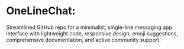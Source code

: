 # OneLineChat: 
Streamlined GitHub repo for a minimalist, single-line messaging app interface with lightweight code, responsive design, emoji suggestions, comprehensive documentation, and active community support. 
